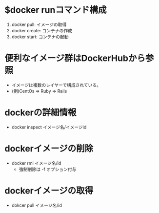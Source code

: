 # $docker runコマンド構成
 1. docker pull: イメージの取得
 2. docker create: コンテナの作成
 3. docker start: コンテナの起動

# 便利なイメージ群はDockerHubから参照
   - イメージは複数のレイヤーで構成されている。
   - (例)CentOs => Ruby => Rails 
# dockerの詳細情報
   - docker inspect イメージ名/イメージid
# dockerイメージの削除
  - docker rmi イメージ名/id
     - 強制削除は -f オプション付与

# dockerイメージの取得
  - dokcer pull  イメージ名/id
